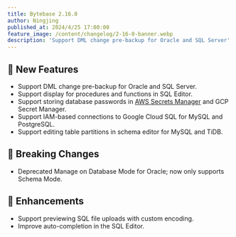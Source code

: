 ```yaml
---
title: Bytebase 2.16.0
author: Ningjing
published_at: 2024/4/25 17:00:00
feature_image: /content/changelog/2-16-0-banner.webp
description: 'Support DML change pre-backup for Oracle and SQL Server'
---
```


## 🚀 New Features

- Support DML change pre-backup for Oracle and SQL Server.
- Support display for procedures and functions in SQL Editor.
- Support storing database passwords in [AWS Secrets Manager](/docs/get-started/instance/#aws-secrets-manager) and GCP Secret Manager.
- Support IAM-based connections to Google Cloud SQL for MySQL and PostgreSQL.
- Support editing table partitions in schema editor for MySQL and TiDB.

## 🔔 Breaking Changes

- Deprecated Manage on Database Mode for Oracle; now only supports Schema Mode.

## 🎄 Enhancements

- Support previewing SQL file uploads with custom encoding.
- Improve auto-completion in the SQL Editor.

<IncludeBlock url="/docs/get-started/install/install-upgrade"></IncludeBlock>
